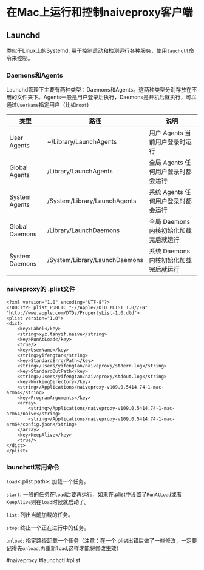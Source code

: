 # 在Mac上运行和控制naiveproxy客户端
## Launchd
类似于Linux上的Systemd, 用于控制启动和检测运行各种服务，使用`lauchctl`命令来控制。
### Daemons和Agents
Launchd管理下主要有两种类型：Daemons和Agents。这两种类型分别存放在不用的文件夹下。Agents一般是用户登录后执行，Daemons是开机后就执行，可以通过`UserName`指定用户（比如`root`)

| 类型 | 路径 | 说明 |
|----------|----------|----------|
| User Agents | ~/Library/LaunchAgents | 用户 Agents 当前用户登录时运行 |
| Global Agents | /Library/LaunchAgents | 全局 Agents 任何用户登录时都会运行 |
| System Agents | /System/Library/LaunchAgents | 系统 Agents 任何用户登录时都会运行 |
| Global Daemons | /Library/LaunchDaemons | 全局 Daemons 内核初始化加载完后就运行 |
| System Daemons | /System/Library/LaunchDaemons | 系统 Daemons 内核初始化加载完后就运行 |

### naiveproxy的 .plist文件
```
<?xml version="1.0" encoding="UTF-8"?>
<!DOCTYPE plist PUBLIC "-//Apple//DTD PLIST 1.0//EN" "http://www.apple.com/DTDs/PropertyList-1.0.dtd">
<plist version="1.0">
<dict>
	<key>Label</key>
	<string>xyz.tanyif.naive</string>
	<key>RunAtLoad</key>
	<true/>
	<key>UserName</key>
	<string>yifengtan</string>
	<key>StandardErrorPath</key>
	<string>/Users/yifengtan/naiveproxy/stderr.log</string>
	<key>StandardOutPath</key>
	<string>/Users/yifengtan/naiveproxy/stdout.log</string>
	<key>WorkingDirectory</key>
	<string>/Applications/naiveproxy-v109.0.5414.74-1-mac-arm64</string>
	<key>ProgramArguments</key>
	<array>
		<string>/Applications/naiveproxy-v109.0.5414.74-1-mac-arm64/naive</string>
		<string>/Applications/naiveproxy-v109.0.5414.74-1-mac-arm64/config.json</string>
	</array>
	<key>KeepAlive</key>
	<true/>
</dict>
</plist>
```

### launchctl常用命令
`load`<.plist path>: 加载一个任务。

`start`: 一般的任务在`load`后要再运行，如果在.plist中设置了`RunAtLoad`或者`KeepAlive`则在`load`时候就启动了。

`list`: 列出当前加载的任务。

`stop`: 终止一个正在进行中的任务。

`unload`: 指定路径卸载一个任务（注意：在一个.plist出错后做了一些修改，一定要记得先`unload`,再重新`load`,这样才能将修改生效）



#naiveproxy #launchctl #plist